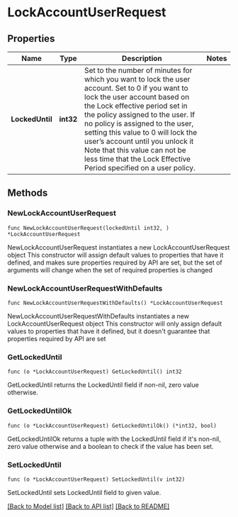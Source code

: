 # LockAccountUserRequest

## Properties

Name | Type | Description | Notes
------------ | ------------- | ------------- | -------------
**LockedUntil** | **int32** | Set to the number of minutes for which you want to lock the user account. Set to 0 if you want to lock the user account based on the Lock effective period set in the policy assigned to the user. If no policy is assigned to the user, setting this value to 0 will lock the user’s account until you unlock it Note that this value can not be less time that the Lock Effective Period specified on a user policy. | 

## Methods

### NewLockAccountUserRequest

`func NewLockAccountUserRequest(lockedUntil int32, ) *LockAccountUserRequest`

NewLockAccountUserRequest instantiates a new LockAccountUserRequest object
This constructor will assign default values to properties that have it defined,
and makes sure properties required by API are set, but the set of arguments
will change when the set of required properties is changed

### NewLockAccountUserRequestWithDefaults

`func NewLockAccountUserRequestWithDefaults() *LockAccountUserRequest`

NewLockAccountUserRequestWithDefaults instantiates a new LockAccountUserRequest object
This constructor will only assign default values to properties that have it defined,
but it doesn't guarantee that properties required by API are set

### GetLockedUntil

`func (o *LockAccountUserRequest) GetLockedUntil() int32`

GetLockedUntil returns the LockedUntil field if non-nil, zero value otherwise.

### GetLockedUntilOk

`func (o *LockAccountUserRequest) GetLockedUntilOk() (*int32, bool)`

GetLockedUntilOk returns a tuple with the LockedUntil field if it's non-nil, zero value otherwise
and a boolean to check if the value has been set.

### SetLockedUntil

`func (o *LockAccountUserRequest) SetLockedUntil(v int32)`

SetLockedUntil sets LockedUntil field to given value.



[[Back to Model list]](../README.md#documentation-for-models) [[Back to API list]](../README.md#documentation-for-api-endpoints) [[Back to README]](../README.md)


